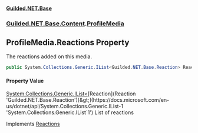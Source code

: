 
#### [Guilded.NET.Base](index 'index')
### [Guilded.NET.Base.Content](index#Guilded_NET_Base_Content 'Guilded.NET.Base.Content').[ProfileMedia](ProfileMedia 'Guilded.NET.Base.Content.ProfileMedia')
## ProfileMedia.Reactions Property
The reactions added on this media.  
```csharp
public System.Collections.Generic.IList<Guilded.NET.Base.Reaction> Reactions { get; set; }
```

#### Property Value
[System.Collections.Generic.IList&lt;](https://docs.microsoft.com/en-us/dotnet/api/System.Collections.Generic.IList-1 'System.Collections.Generic.IList`1')[Reaction](Reaction 'Guilded.NET.Base.Reaction')[&gt;](https://docs.microsoft.com/en-us/dotnet/api/System.Collections.Generic.IList-1 'System.Collections.Generic.IList`1')
List of reactions

Implements [Reactions](IMedia_Reactions 'Guilded.NET.Base.Content.IMedia.Reactions')  
